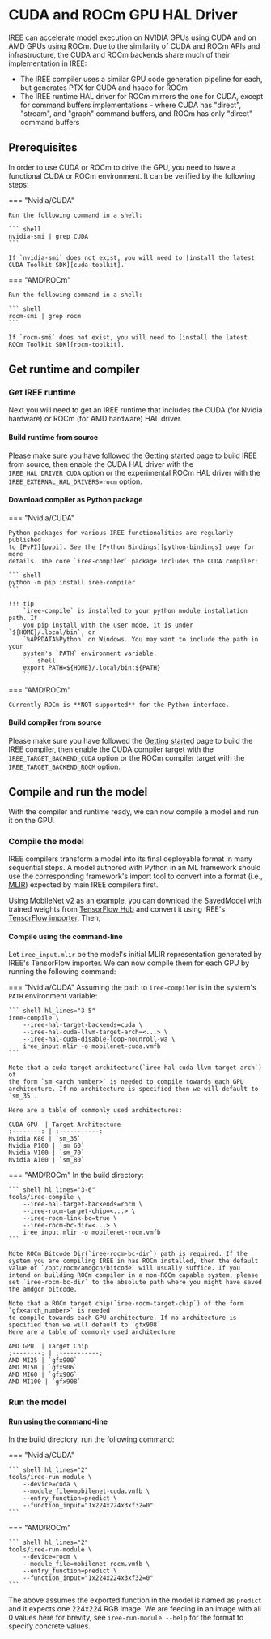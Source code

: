 # CUDA and ROCm GPU HAL Driver

IREE can accelerate model execution on NVIDIA GPUs using CUDA and on AMD GPUs using ROCm. Due to the similarity of CUDA and ROCm APIs and infrastructure, the CUDA and ROCm backends share much of their implementation in IREE:

* The IREE compiler uses a similar GPU code generation pipeline for each, but generates PTX for CUDA and hsaco for ROCm
* The IREE runtime HAL driver for ROCm mirrors the one for CUDA, except for command buffers implementations - where CUDA has "direct", "stream", and "graph" command buffers, and ROCm has only "direct" command buffers

## Prerequisites

In order to use CUDA or ROCm to drive the GPU, you need to have a functional CUDA or ROCm
environment. It can be verified by the following steps:

=== "Nvidia/CUDA"

    Run the following command in a shell:

    ``` shell
    nvidia-smi | grep CUDA
    ```

    If `nvidia-smi` does not exist, you will need to [install the latest CUDA Toolkit SDK][cuda-toolkit].

=== "AMD/ROCm"

    Run the following command in a shell:

    ``` shell
    rocm-smi | grep rocm
    ```

    If `rocm-smi` does not exist, you will need to [install the latest ROCm Toolkit SDK][rocm-toolkit].

## Get runtime and compiler

### Get IREE runtime

Next you will need to get an IREE runtime that includes the CUDA (for Nvidia
hardware) or ROCm (for AMD hardware) HAL driver.

#### Build runtime from source

Please make sure you have followed the [Getting started][get-started] page
to build IREE from source, then enable the CUDA HAL driver with the
`IREE_HAL_DRIVER_CUDA` option or the experimental ROCm HAL driver with the
`IREE_EXTERNAL_HAL_DRIVERS=rocm` option.

#### Download compiler as Python package

=== "Nvidia/CUDA"

    Python packages for various IREE functionalities are regularly published
    to [PyPI][pypi]. See the [Python Bindings][python-bindings] page for more
    details. The core `iree-compiler` package includes the CUDA compiler:

    ``` shell
    python -m pip install iree-compiler
    ```

    !!! tip
        `iree-compile` is installed to your python module installation path. If
        you pip install with the user mode, it is under `${HOME}/.local/bin`, or
        `%APPDATA%Python` on Windows. You may want to include the path in your
        system's `PATH` environment variable.
        ``` shell
        export PATH=${HOME}/.local/bin:${PATH}
        ```

=== "AMD/ROCm"

    Currently ROCm is **NOT supported** for the Python interface.

#### Build compiler from source

Please make sure you have followed the [Getting started][get-started] page
to build the IREE compiler, then enable the CUDA compiler target with the
`IREE_TARGET_BACKEND_CUDA` option or the ROCm compiler target with the
`IREE_TARGET_BACKEND_ROCM` option.

## Compile and run the model

With the compiler and runtime ready, we can now compile a model and run it on the GPU.

### Compile the model

IREE compilers transform a model into its final deployable format in many
sequential steps. A model authored with Python in an ML framework should use the
corresponding framework's import tool to convert into a format (i.e.,
[MLIR][mlir]) expected by main IREE compilers first.

Using MobileNet v2 as an example, you can download the SavedModel with trained
weights from [TensorFlow Hub][tf-hub-mobilenetv2] and convert it using IREE's
[TensorFlow importer][tf-import]. Then,

#### Compile using the command-line

Let `iree_input.mlir` be the model's initial MLIR representation generated by
IREE's TensorFlow importer. We can now compile them for each GPU by running the following command:

=== "Nvidia/CUDA"
    Assuming the path to `iree-compiler` is in the system's `PATH` environment variable:

    ``` shell hl_lines="3-5"
    iree-compile \
        --iree-hal-target-backends=cuda \
        --iree-hal-cuda-llvm-target-arch=<...> \
        --iree-hal-cuda-disable-loop-nounroll-wa \
        iree_input.mlir -o mobilenet-cuda.vmfb
    ```

    Note that a cuda target architecture(`iree-hal-cuda-llvm-target-arch`) of
    the form `sm_<arch_number>` is needed to compile towards each GPU
    architecture. If no architecture is specified then we will default to
    `sm_35`.

    Here are a table of commonly used architectures:

    CUDA GPU  | Target Architecture
    :--------: | :-----------:
    Nvidia K80 | `sm_35`
    Nvidia P100 | `sm_60`
    Nvidia V100 | `sm_70`
    Nvidia A100 | `sm_80`

=== "AMD/ROCm"
    In the build directory:

    ``` shell hl_lines="3-6"
    tools/iree-compile \
        --iree-hal-target-backends=rocm \
        --iree-rocm-target-chip=<...> \
        --iree-rocm-link-bc=true \
        --iree-rocm-bc-dir=<...> \
        iree_input.mlir -o mobilenet-rocm.vmfb
    ```

    Note ROCm Bitcode Dir(`iree-rocm-bc-dir`) path is required. If the system you are compiling IREE in has ROCm installed, then the default value of `/opt/rocm/amdgcn/bitcode` will usually suffice. If you intend on building ROCm compiler in a non-ROCm capable system, please set `iree-rocm-bc-dir` to the absolute path where you might have saved the amdgcn bitcode.

    Note that a ROCm target chip(`iree-rocm-target-chip`) of the form `gfx<arch_number>` is needed
    to compile towards each GPU architecture. If no architecture is specified then we will default to `gfx908`
    Here are a table of commonly used architecture

    AMD GPU  | Target Chip
    :--------: | :-----------:
    AMD MI25 | `gfx900`
    AMD MI50 | `gfx906`
    AMD MI60 | `gfx906`
    AMD MI100 | `gfx908`

### Run the model

#### Run using the command-line

In the build directory, run the following command:

=== "Nvidia/CUDA"

    ``` shell hl_lines="2"
    tools/iree-run-module \
        --device=cuda \
        --module_file=mobilenet-cuda.vmfb \
        --entry_function=predict \
        --function_input="1x224x224x3xf32=0"
    ```

=== "AMD/ROCm"

    ``` shell hl_lines="2"
    tools/iree-run-module \
        --device=rocm \
        --module_file=mobilenet-rocm.vmfb \
        --entry_function=predict \
        --function_input="1x224x224x3xf32=0"
    ```

The above assumes the exported function in the model is named as `predict` and
it expects one 224x224 RGB image. We are feeding in an image with all 0 values
here for brevity, see `iree-run-module --help` for the format to specify
concrete values.

[get-started]: ../building-from-source/getting-started.md
[mlir]: https://mlir.llvm.org/
[pypi]: https://pypi.org/user/google-iree-pypi-deploy/
[python-bindings]: ../bindings/python.md
[tf-hub-mobilenetv2]: https://tfhub.dev/google/tf2-preview/mobilenet_v2/classification
[tf-import]: ../getting-started/tensorflow.md
[tflite-import]: ../getting-started/tensorflow-lite.md
[cuda-toolkit]: https://developer.nvidia.com/cuda-downloads
[rocm-toolkit]: https://rocmdocs.amd.com/en/latest/Installation_Guide/Installation_new.html
